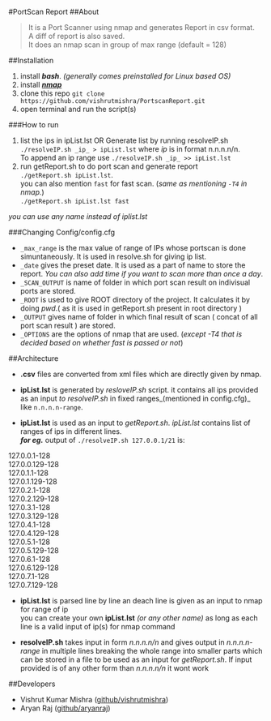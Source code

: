 #PortScan Report
##About
  > It is a Port Scanner using nmap and generates Report in csv format.  
  > A diff of report is also saved.  
  > It does an nmap scan in group of max range (default = 128)  
  
##Installation
  1. install ***bash***. _(generally comes preinstalled for Linux based OS)_
  2. install ***[nmap](http://nmap.org/book/install.html)***
  1. clone this repo `git clone https://github.com/vishrutmishra/PortscanReport.git`
  2. open terminal and run the script(s)

###How to run
  1. list the ips in ipList.lst OR Generate list by running resolveIP.sh  
  `./resolveIP.sh _ip_ > ipList.lst` where _ip_ is in format n.n.n.n/n.  
  To append an ip range use `./resolveIP.sh _ip_ >> ipList.lst`
  2. run getReport.sh to do port scan and generate report  
  `./getReport.sh ipList.lst`.  
  you can also mention `fast` for fast scan. (_same as mentioning `-T4` in nmap._)  
  `./getReport.sh ipList.lst fast`  

_you can use any name instead of iplist.lst_

###Changing Config/config.cfg
  - `_max_range` is the max value of range of IPs whose portscan is done simuntaneously. It is used in resolve.sh for giving ip list.
  - `_date` gives the preset date. It is used as a part of name to store the report. _You can also add time if you want to scan more than once a day_.
  - `_SCAN_OUTPUT` is name of folder in which port scan result on indivisual ports are stored.
  - `_ROOT` is used to give ROOT directory of the project. It calculates it by doing _pwd_.( as it is used in getReport.sh present in root directory )
  - `_OUTPUT` gives name of folder in which final result of scan ( concat of all port scan result ) are stored.
  - `_OPTIONS` are the options of nmap that are used. (_except -T4 that is decided based on whether fast is passed or not_)

##Architecture
 - **.csv** files are converted from xml files which are directly given by nmap.

 - **ipList.lst** is generated by _resloveIP.sh_ script. it contains all ips provided as an input _to resolveIP.sh_  in fixed ranges_(mentioned in config.cfg)_ like `n.n.n.n-range`.

 - **ipList.lst** is used as an input to _getReport.sh_. _ipList.lst_ contains list of ranges of ips in different lines.  
***for eg.*** output of `./resolveIP.sh 127.0.0.1/21` is:
  >  
  127.0.0.1-128  
  127.0.0.129-128  
  127.0.1.1-128   
  127.0.1.129-128   
  127.0.2.1-128   
  127.0.2.129-128   
  127.0.3.1-128   
  127.0.3.129-128  
  127.0.4.1-128  
  127.0.4.129-128  
  127.0.5.1-128  
  127.0.5.129-128  
  127.0.6.1-128  
  127.0.6.129-128  
  127.0.7.1-128  
  127.0.7.129-128  


 - **ipList.lst** is parsed line by line an deach line is given as an input to nmap for range of ip  
  you can create your own **ipList.lst** _(or any other name)_ as long as each line is a valid input of ip(s) for nmap command

 - **resolveIP.sh** takes input in form *n.n.n.n/n* and gives output in _n.n.n.n-range_ in multiple lines breaking the whole range into smaller parts which can be stored in a file to be used as an input for _getReport.sh_. If input provided is of any other form than *n.n.n.n/n* it wont work

##Developers
 - Vishrut Kumar Mishra ([github/vishrutmishra](https://github.com/vishrutmishra))
 - Aryan Raj ([github/aryanraj](https://github.com/aryanraj))
